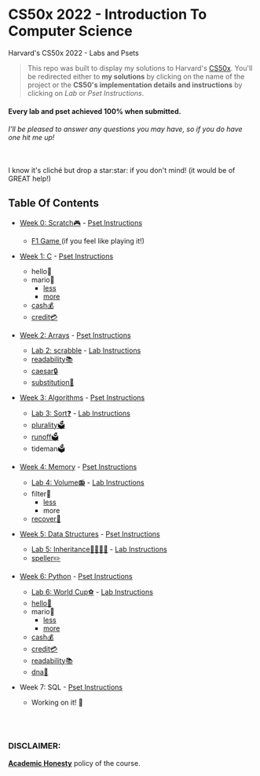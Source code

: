 # CS50x 2022 - Introduction To Computer Science
Harvard's CS50x 2022 - Labs and Psets

> This repo was built to display my solutions to Harvard's <a href='https://cs50.harvard.edu/x/2022/'>CS50x</a>. You'll be redirected either to <b>my solutions</b> by clicking on the name of the project or the <b>CS50's implementation details and instructions</b> by clicking on <i>Lab</i> or <i>Pset Instructions</i>.

#### Every lab and pset achieved 100% when submitted.
###### I'll be pleased to answer any questions you may have, so if you do have one <i>hit me up!</i>

<br>
I know it's cliché but drop a star:star: if you don't mind! (it would be of GREAT help!)

## Table Of Contents

- [Week 0: Scratch:video_game:](/0-Scratch) - <a href='https://cs50.harvard.edu/x/2022/psets/0/scratch/'> Pset Instructions </a>
  * <a href='https://scratch.mit.edu/projects/717016087/'> F1 Game </a> (if you feel like playing it!)

- [Week 1: C](/1-C/) - <a href='https://cs50.harvard.edu/x/2022/psets/1/'> Pset Instructions </a>
  * hello:wave:
  * mario:bricks:
    + [less](/1-C/mario/mario-less)
    + [more](/1-C/mario/mario-more/)
  * [cash:moneybag:](/1-C/cash)
  * [credit:credit_card:](/1-C/credit)

- [Week 2: Arrays](/2-Arrays/) - <a href='https://cs50.harvard.edu/x/2022/psets/2/'> Pset Instructions </a> 
  * [Lab 2: scrabble](/2-Arrays/LAB-scrabble) - <a href='https://cs50.harvard.edu/x/2022/labs/2/'> Lab Instructions </a>
  * [readability:books:](/2-Arrays/readability)
  * [caesar:lock:](/2-Arrays/caesar)
  * [substitution:arrows_counterclockwise:](/2-Arrays/substitution)

- [Week 3: Algorithms](/3-Algorithms) - <a href='https://cs50.harvard.edu/x/2022/psets/3/'> Pset Instructions </a>
  * [Lab 3: Sort:question:](/3-Algorithms/LAB-sort) - <a href='https://cs50.harvard.edu/x/2022/labs/3/'> Lab Instructions </a>
  * [plurality:ballot_box:](/3-Algorithms/plurality)
  * [runoff:ballot_box:](/3-Algorithms/runoff)
  * tideman:ballot_box:
  
- [Week 4: Memory](/4-Memory) - <a href='https://cs50.harvard.edu/x/2022/psets/4/'> Pset Instructions </a> 
  * [Lab 4: Volume:radio:](/4-Memory/LAB-volume) - <a href='https://cs50.harvard.edu/x/2022/labs/4/'> Lab Instructions </a>
  * filter:camera_flash:
    + [less](/4-Memory/filter)
    + more
  * [recover:floppy_disk:](/4-Memory/recover)

- [Week 5: Data Structures](/5-DataStructures) - <a href='https://cs50.harvard.edu/x/2022/psets/5/'> Pset Instructions </a>
  * [Lab 5: Inheritance:family_man_woman_girl_boy:](/5-DataStructures/LAB-inheritance) - <a href='https://cs50.harvard.edu/x/2022/labs/5/'> Lab Instructions </a>
  * [speller:pencil2:](/Week5-DataStructures/speller)

- [Week 6: Python](/6-Python) - <a href='https://cs50.harvard.edu/x/2022/psets/6/'> Pset Instructions </a>
  * [Lab 6: World Cup:soccer:](/6-Python/LAB-worldCup) - <a href='https://cs50.harvard.edu/x/2022/labs/6/'> Lab Instructions </a>
  * [hello:wave:](/6-Python/sentimental-hello)
  * mario:bricks:
    + [less](/6-Python/sentimental-mario/less)
    + [more](/6-Python/sentimental-mario/more)
  * [cash:moneybag:](/6-Python/sentimental-cash)
  * [credit:credit_card:](/6-Python/sentimental-credit)
  * [readability:books:](/6-Python/sentimental-readability)
  * [dna:dna:](/6-Python/dna)
  
- Week 7: SQL - <a href='https://cs50.harvard.edu/x/2022/psets/7/'> Pset Instructions </a>
  * Working on it! :zany_face:

<br>
<br>

### DISCLAIMER:

[**Academic Honesty**](https://cs50.harvard.edu/x/2020/honesty/) policy of the course.
